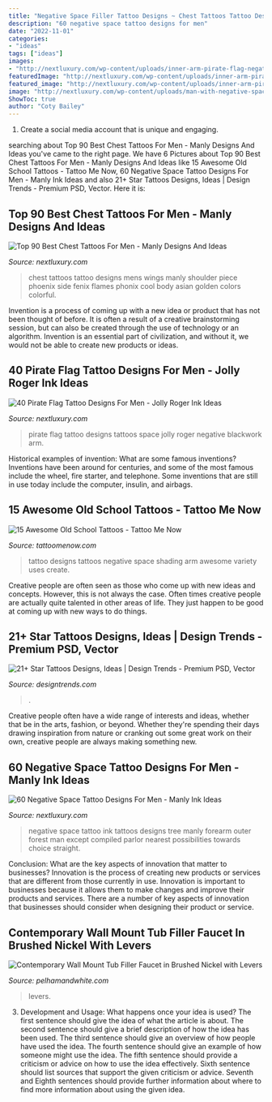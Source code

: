 ```yaml
---
title: "Negative Space Filler Tattoo Designs ~ Chest Tattoos Tattoo Designs Mens Wings Manly Shoulder Piece Phoenix Side Fenix Flames Phonix Cool Body Asian Golden Colors Colorful"
description: "60 negative space tattoo designs for men"
date: "2022-11-01"
categories:
- "ideas"
tags: ["ideas"]
images:
- "http://nextluxury.com/wp-content/uploads/inner-arm-pirate-flag-negative-space-blackwork-tattoos-for-guys.jpg"
featuredImage: "http://nextluxury.com/wp-content/uploads/inner-arm-pirate-flag-negative-space-blackwork-tattoos-for-guys.jpg"
featured_image: "http://nextluxury.com/wp-content/uploads/inner-arm-pirate-flag-negative-space-blackwork-tattoos-for-guys.jpg"
image: "http://nextluxury.com/wp-content/uploads/man-with-negative-space-black-ink-tree-forest-tattoos-on-outer-forearm.jpg"
ShowToc: true
author: "Coty Bailey"
---
```



1. Create a social media account that is unique and engaging.

	

		
searching about Top 90 Best Chest Tattoos For Men - Manly Designs And Ideas you've came to the right page. We have 6 Pictures about Top 90 Best Chest Tattoos For Men - Manly Designs And Ideas like 15 Awesome Old School Tattoos - Tattoo Me Now, 60 Negative Space Tattoo Designs For Men - Manly Ink Ideas and also 21+ Star Tattoos Designs, Ideas | Design Trends - Premium PSD, Vector. Here it is:
		
    
## Top 90 Best Chest Tattoos For Men - Manly Designs And Ideas

<img loading=lazy src="http://nextluxury.com/wp-content/uploads/mens-wings-chest-tattoo.jpg" onerror="this.onerror=null;this.src='https://tse2.mm.bing.net/th?id=OIP.HQrZWPok9_qNS4HUVhMCoQHaJ3&amp;pid=15.1';" alt="Top 90 Best Chest Tattoos For Men - Manly Designs And Ideas">

_Source: nextluxury.com_

>chest tattoos tattoo designs mens wings manly shoulder piece phoenix side fenix flames phonix cool body asian golden colors colorful. 

	

Invention is a process of coming up with a new idea or product that has not been thought of before. It is often a result of a creative brainstorming session, but can also be created through the use of technology or an algorithm. Invention is an essential part of civilization, and without it, we would not be able to create new products or ideas.

    
## 40 Pirate Flag Tattoo Designs For Men - Jolly Roger Ink Ideas

<img loading=lazy src="http://nextluxury.com/wp-content/uploads/inner-arm-pirate-flag-negative-space-blackwork-tattoos-for-guys.jpg" onerror="this.onerror=null;this.src='https://tse4.mm.bing.net/th?id=OIP.jEaLUUUnhi60zJPKsGMVggHaHa&amp;pid=15.1';" alt="40 Pirate Flag Tattoo Designs For Men - Jolly Roger Ink Ideas">

_Source: nextluxury.com_

>pirate flag tattoo designs tattoos space jolly roger negative blackwork arm. 

	

Historical examples of invention: What are some famous inventions?
Inventions have been around for centuries, and some of the most famous include the wheel, fire starter, and telephone. Some inventions that are still in use today include the computer, insulin, and airbags.

    
## 15 Awesome Old School Tattoos - Tattoo Me Now

<img loading=lazy src="http://www.tattoomenow.com/tattoo-designs/wp-content/uploads/2013/01/tatuagem_oso_tattoo-695x926.jpg" onerror="this.onerror=null;this.src='https://tse4.mm.bing.net/th?id=OIP.iomC9MhjAzGiV1KcyjNg0QHaJ3&amp;pid=15.1';" alt="15 Awesome Old School Tattoos - Tattoo Me Now">

_Source: tattoomenow.com_

>tattoo designs tattoos negative space shading arm awesome variety uses create. 

	

Creative people are often seen as those who come up with new ideas and concepts. However, this is not always the case. Often times creative people are actually quite talented in other areas of life. They just happen to be good at coming up with new ways to do things.

    
## 21+ Star Tattoos Designs, Ideas | Design Trends - Premium PSD, Vector

<img loading=lazy src="https://images.designtrends.com/wp-content/uploads/2015/10/18180925/Black-Work-Star-Tattoo-Design.jpg" onerror="this.onerror=null;this.src='https://tse2.mm.bing.net/th?id=OIP.sAKjfHB45IdcUCZiLlMwRAHaHa&amp;pid=15.1';" alt="21+ Star Tattoos Designs, Ideas | Design Trends - Premium PSD, Vector">

_Source: designtrends.com_

>. 

	

Creative people often have a wide range of interests and ideas, whether that be in the arts, fashion, or beyond. Whether they're spending their days drawing inspiration from nature or cranking out some great work on their own, creative people are always making something new.

    
## 60 Negative Space Tattoo Designs For Men - Manly Ink Ideas

<img loading=lazy src="http://nextluxury.com/wp-content/uploads/man-with-negative-space-black-ink-tree-forest-tattoos-on-outer-forearm.jpg" onerror="this.onerror=null;this.src='https://tse4.mm.bing.net/th?id=OIP.oCn8FOy1Y1FvF_OJyKKWqgHaHw&amp;pid=15.1';" alt="60 Negative Space Tattoo Designs For Men - Manly Ink Ideas">

_Source: nextluxury.com_

>negative space tattoo ink tattoos designs tree manly forearm outer forest man except compiled parlor nearest possibilities towards choice straight. 

	

Conclusion: What are the key aspects of innovation that matter to businesses?
Innovation is the process of creating new products or services that are different from those currently in use. Innovation is important to businesses because it allows them to make changes and improve their products and services. There are a number of key aspects of innovation that businesses should consider when designing their product or service.

    
## Contemporary Wall Mount Tub Filler Faucet In Brushed Nickel With Levers

<img loading=lazy src="https://images.squarespace-cdn.com/content/v1/571e43a88259b58338860bf0/1494274542091-40J3D4RSWRT3SYQFQS9N/ke17ZwdGBToddI8pDm48kMXRibDYMhUiookWqwUxEZ97gQa3H78H3Y0txjaiv_0fDoOvxcdMmMKkDsyUqMSsMWxHk725yiiHCCLfrh8O1z4YTzHvnKhyp6Da-NYroOW3ZGjoBKy3azqku80C789l0luUmcNM2NMBIHLdYyXL-Jww_XBra4mrrAHD6FMA3bNKOBm5vyMDUBjVQdcIrt03OQ/image-asset.jpeg" onerror="this.onerror=null;this.src='https://tse2.mm.bing.net/th?id=OIP.qIG5MNvy6CGRHhUWBcG2TQHaLH&amp;pid=15.1';" alt="Contemporary Wall Mount Tub Filler Faucet in Brushed Nickel with Levers">

_Source: pelhamandwhite.com_

>levers. 

	

3. Development and Usage: What happens once your idea is used?
The first sentence should give the idea of what the article is about. The second sentence should give a brief description of how the idea has been used. The third sentence should give an overview of how people have used the idea. The fourth sentence should give an example of how someone might use the idea. The fifth sentence should provide a criticism or advice on how to use the idea effectively. Sixth sentence should list sources that support the given criticism or advice. Seventh and Eighth sentences should provide further information about where to find more information about using the given idea.

